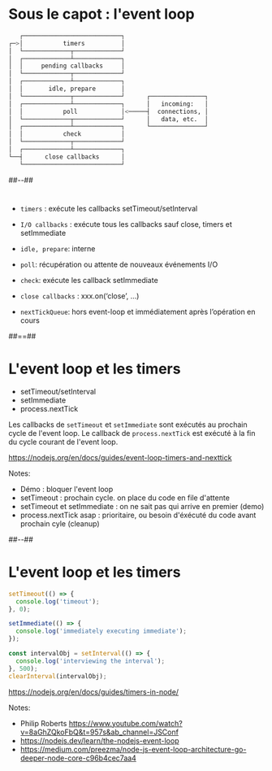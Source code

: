 <!-- .slide: class="two-column max-height with-code" -->
# Sous le capot : l'event loop

  ```bash
     ┌───────────────────────────┐
  ┌─>│           timers          │
  │  └─────────────┬─────────────┘
  │  ┌─────────────┴─────────────┐
  │  │     pending callbacks     │
  │  └─────────────┬─────────────┘
  │  ┌─────────────┴─────────────┐
  │  │       idle, prepare       │
  │  └─────────────┬─────────────┘      ┌───────────────┐
  │  ┌─────────────┴─────────────┐      │   incoming:   │
  │  │           poll            │<─────┤  connections, │
  │  └─────────────┬─────────────┘      │   data, etc.  │
  │  ┌─────────────┴─────────────┐      └───────────────┘
  │  │           check           │
  │  └─────────────┬─────────────┘
  │  ┌─────────────┴─────────────┐
  └──┤      close callbacks      │
     └───────────────────────────┘
  ```
##--##

#

* `timers` : exécute les callbacks setTimeout/setInterval
* `I/O callbacks` : exécute tous les callbacks sauf close, timers et setImmediate
* `idle, prepare`: interne
* `poll`: récupération ou attente de nouveaux événements I/O
* `check`: exécute les callback setImmediate
* `close callbacks` : xxx.on(‘close’, …)

* `nextTickQueue`: hors event-loop et immédiatement après l’opération en cours

##==##

# L'event loop et les timers

* setTimeout/setInterval
* setImmediate
* process.nextTick


Les callbacks de `setTimeout` et `setImmediate` sont exécutés au prochain cycle de l'event loop.
Le callback de `process.nextTick` est exécuté à la fin du cycle courant de l'event loop.


https://nodejs.org/en/docs/guides/event-loop-timers-and-nexttick
<!-- .element: class="credits" -->

Notes:
- Démo : bloquer l'event loop
- setTimeout : prochain cycle. on place du code en file d'attente
- setTimeout et setImmediate : on ne sait pas qui arrive en premier (demo)
- process.nextTick asap : prioritaire, ou besoin d'éxécuté du code avant prochain cyle (cleanup)

##--##
<!-- .slide: class="with-code" -->

# L'event loop et les timers

```javascript
setTimeout(() => {
  console.log('timeout');
}, 0);
```

```javascript
setImmediate(() => {
  console.log('immediately executing immediate');
});
```

```javascript
const intervalObj = setInterval(() => {
  console.log('interviewing the interval');
}, 500);
clearInterval(intervalObj);
```

https://nodejs.org/en/docs/guides/timers-in-node/
<!-- .element: class="credits" -->

Notes:
- Philip Roberts https://www.youtube.com/watch?v=8aGhZQkoFbQ&t=957s&ab_channel=JSConf
- https://nodejs.dev/learn/the-nodejs-event-loop
- https://medium.com/preezma/node-js-event-loop-architecture-go-deeper-node-core-c96b4cec7aa4

